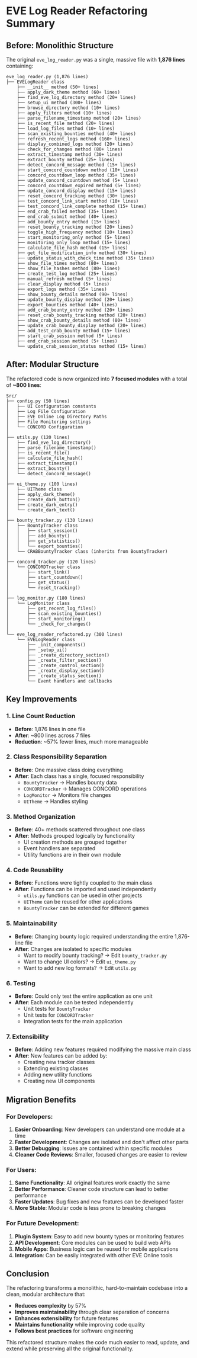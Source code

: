 # EVE Log Reader Refactoring Summary

## Before: Monolithic Structure

The original `eve_log_reader.py` was a single, massive file with **1,876 lines** containing:

```
eve_log_reader.py (1,876 lines)
├── EVELogReader class
    ├── __init__ method (50+ lines)
    ├── apply_dark_theme method (60+ lines)
    ├── find_eve_log_directory method (20+ lines)
    ├── setup_ui method (300+ lines)
    ├── browse_directory method (10+ lines)
    ├── apply_filters method (10+ lines)
    ├── parse_filename_timestamp method (20+ lines)
    ├── is_recent_file method (20+ lines)
    ├── load_log_files method (10+ lines)
    ├── scan_existing_bounties method (40+ lines)
    ├── refresh_recent_logs method (160+ lines)
    ├── display_combined_logs method (20+ lines)
    ├── check_for_changes method (80+ lines)
    ├── extract_timestamp method (30+ lines)
    ├── extract_bounty method (25+ lines)
    ├── detect_concord_message method (15+ lines)
    ├── start_concord_countdown method (10+ lines)
    ├── concord_countdown_loop method (35+ lines)
    ├── update_concord_countdown method (5+ lines)
    ├── concord_countdown_expired method (5+ lines)
    ├── update_concord_display method (15+ lines)
    ├── reset_concord_tracking method (30+ lines)
    ├── test_concord_link_start method (10+ lines)
    ├── test_concord_link_complete method (15+ lines)
    ├── end_crab_failed method (35+ lines)
    ├── end_crab_submit method (40+ lines)
    ├── add_bounty_entry method (15+ lines)
    ├── reset_bounty_tracking method (20+ lines)
    ├── toggle_high_frequency method (10+ lines)
    ├── start_monitoring_only method (5+ lines)
    ├── monitoring_only_loop method (15+ lines)
    ├── calculate_file_hash method (15+ lines)
    ├── get_file_modification_info method (30+ lines)
    ├── update_status_with_check_time method (35+ lines)
    ├── show_file_times method (80+ lines)
    ├── show_file_hashes method (80+ lines)
    ├── create_test_log method (25+ lines)
    ├── manual_refresh method (5+ lines)
    ├── clear_display method (5+ lines)
    ├── export_logs method (35+ lines)
    ├── show_bounty_details method (90+ lines)
    ├── update_bounty_display method (20+ lines)
    ├── export_bounties method (40+ lines)
    ├── add_crab_bounty_entry method (20+ lines)
    ├── reset_crab_bounty_tracking method (20+ lines)
    ├── show_crab_bounty_details method (80+ lines)
    ├── update_crab_bounty_display method (20+ lines)
    ├── add_test_crab_bounty method (15+ lines)
    ├── start_crab_session method (5+ lines)
    ├── end_crab_session method (5+ lines)
    └── update_crab_session_status method (15+ lines)
```

## After: Modular Structure

The refactored code is now organized into **7 focused modules** with a total of **~800 lines**:

```
Src/
├── config.py (50 lines)
│   ├── UI Configuration constants
│   ├── Log File Configuration
│   ├── EVE Online Log Directory Paths
│   ├── File Monitoring settings
│   └── CONCORD Configuration
│
├── utils.py (120 lines)
│   ├── find_eve_log_directory()
│   ├── parse_filename_timestamp()
│   ├── is_recent_file()
│   ├── calculate_file_hash()
│   ├── extract_timestamp()
│   ├── extract_bounty()
│   └── detect_concord_message()
│
├── ui_theme.py (100 lines)
│   ├── UITheme class
│   ├── apply_dark_theme()
│   ├── create_dark_button()
│   ├── create_dark_entry()
│   └── create_dark_text()
│
├── bounty_tracker.py (130 lines)
│   ├── BountyTracker class
│   │   ├── start_session()
│   │   ├── add_bounty()
│   │   ├── get_statistics()
│   │   └── export_bounties()
│   └── CRABBountyTracker class (inherits from BountyTracker)
│
├── concord_tracker.py (120 lines)
│   └── CONCORDTracker class
│       ├── start_link()
│       ├── start_countdown()
│       ├── get_status()
│       └── reset_tracking()
│
├── log_monitor.py (180 lines)
│   └── LogMonitor class
│       ├── get_recent_log_files()
│       ├── scan_existing_bounties()
│       ├── start_monitoring()
│       └── _check_for_changes()
│
└── eve_log_reader_refactored.py (300 lines)
    └── EVELogReader class
        ├── _init_components()
        ├── _setup_ui()
        ├── _create_directory_section()
        ├── _create_filter_section()
        ├── _create_control_section()
        ├── _create_display_section()
        ├── _create_status_section()
        └── Event handlers and callbacks
```

## Key Improvements

### 1. **Line Count Reduction**
- **Before**: 1,876 lines in one file
- **After**: ~800 lines across 7 files
- **Reduction**: ~57% fewer lines, much more manageable

### 2. **Class Responsibility Separation**
- **Before**: One massive class doing everything
- **After**: Each class has a single, focused responsibility
  - `BountyTracker` → Handles bounty data
  - `CONCORDTracker` → Manages CONCORD operations
  - `LogMonitor` → Monitors file changes
  - `UITheme` → Handles styling

### 3. **Method Organization**
- **Before**: 40+ methods scattered throughout one class
- **After**: Methods grouped logically by functionality
  - UI creation methods are grouped together
  - Event handlers are separated
  - Utility functions are in their own module

### 4. **Code Reusability**
- **Before**: Functions were tightly coupled to the main class
- **After**: Functions can be imported and used independently
  - `utils.py` functions can be used in other projects
  - `UITheme` can be reused for other applications
  - `BountyTracker` can be extended for different games

### 5. **Maintainability**
- **Before**: Changing bounty logic required understanding the entire 1,876-line file
- **After**: Changes are isolated to specific modules
  - Want to modify bounty tracking? → Edit `bounty_tracker.py`
  - Want to change UI colors? → Edit `ui_theme.py`
  - Want to add new log formats? → Edit `utils.py`

### 6. **Testing**
- **Before**: Could only test the entire application as one unit
- **After**: Each module can be tested independently
  - Unit tests for `BountyTracker`
  - Unit tests for `CONCORDTracker`
  - Integration tests for the main application

### 7. **Extensibility**
- **Before**: Adding new features required modifying the massive main class
- **After**: New features can be added by:
  - Creating new tracker classes
  - Extending existing classes
  - Adding new utility functions
  - Creating new UI components

## Migration Benefits

### For Developers:
1. **Easier Onboarding**: New developers can understand one module at a time
2. **Faster Development**: Changes are isolated and don't affect other parts
3. **Better Debugging**: Issues are contained within specific modules
4. **Cleaner Code Reviews**: Smaller, focused changes are easier to review

### For Users:
1. **Same Functionality**: All original features work exactly the same
2. **Better Performance**: Cleaner code structure can lead to better performance
3. **Faster Updates**: Bug fixes and new features can be developed faster
4. **More Stable**: Modular code is less prone to breaking changes

### For Future Development:
1. **Plugin System**: Easy to add new bounty types or monitoring features
2. **API Development**: Core modules can be used to build web APIs
3. **Mobile Apps**: Business logic can be reused for mobile applications
4. **Integration**: Can be easily integrated with other EVE Online tools

## Conclusion

The refactoring transforms a monolithic, hard-to-maintain codebase into a clean, modular architecture that:

- **Reduces complexity** by 57%
- **Improves maintainability** through clear separation of concerns
- **Enhances extensibility** for future features
- **Maintains functionality** while improving code quality
- **Follows best practices** for software engineering

This refactored structure makes the code much easier to read, update, and extend while preserving all the original functionality.
